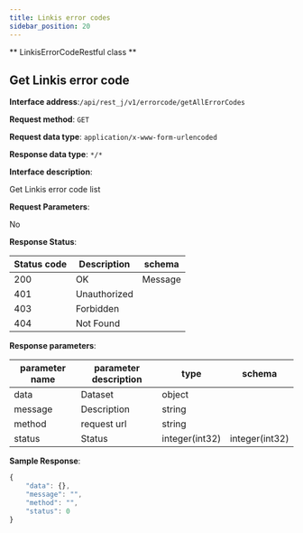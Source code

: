 ```yaml
---
title: Linkis error codes
sidebar_position: 20
---
```

** LinkisErrorCodeRestful class **



## Get Linkis error code


**Interface address**:`/api/rest_j/v1/errorcode/getAllErrorCodes`


**Request method**: `GET`


**Request data type**: `application/x-www-form-urlencoded`


**Response data type**: `*/*`


**Interface description**:<p>Get Linkis error code list</p>



**Request Parameters**:


No


**Response Status**:


| Status code | Description | schema |
| -------- | -------- | ----- |
|200|OK|Message|
|401|Unauthorized||
|403|Forbidden||
|404|Not Found||


**Response parameters**:


| parameter name | parameter description | type | schema |
| -------- | -------- | ----- |----- |
|data|Dataset|object||
|message|Description|string||
|method|request url|string||
|status|Status|integer(int32)|integer(int32)|


**Sample Response**:
````javascript
{
    "data": {},
    "message": "",
    "method": "",
    "status": 0
}
````